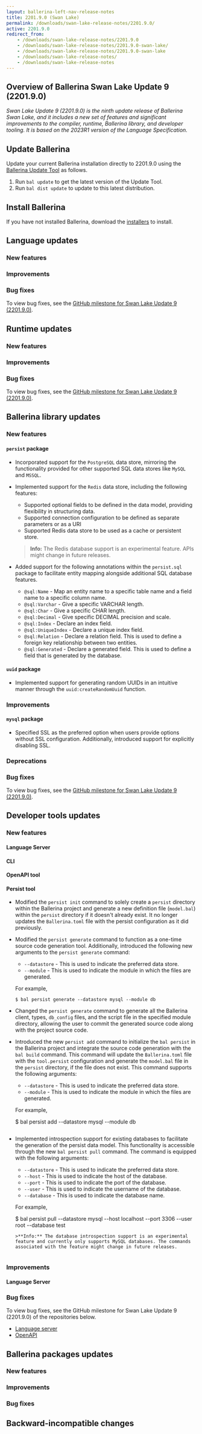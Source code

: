 ```yaml
---
layout: ballerina-left-nav-release-notes
title: 2201.9.0 (Swan Lake) 
permalink: /downloads/swan-lake-release-notes/2201.9.0/
active: 2201.9.0
redirect_from: 
    - /downloads/swan-lake-release-notes/2201.9.0
    - /downloads/swan-lake-release-notes/2201.9.0-swan-lake/
    - /downloads/swan-lake-release-notes/2201.9.0-swan-lake
    - /downloads/swan-lake-release-notes/
    - /downloads/swan-lake-release-notes
---
```


## Overview of Ballerina Swan Lake Update 9 (2201.9.0)

<em> Swan Lake Update 9 (2201.9.0) is the ninth update release of Ballerina Swan Lake, and it includes a new set of features and significant improvements to the compiler, runtime, Ballerina library, and developer tooling. It is based on the 2023R1 version of the Language Specification.</em> 

## Update Ballerina

Update your current Ballerina installation directly to 2201.9.0 using the [Ballerina Update Tool](/learn/update-tool/) as follows.

1. Run `bal update` to get the latest version of the Update Tool.
2. Run `bal dist update` to update to this latest distribution.

## Install Ballerina

If you have not installed Ballerina, download the [installers](/downloads/#swanlake) to install.

## Language updates

### New features

### Improvements

### Bug fixes

To view bug fixes, see the [GitHub milestone for Swan Lake Update 9 (2201.9.0)](https://github.com/ballerina-platform/ballerina-lang/issues?q=is%3Aissue+label%3ATeam%2FCompilerFE+milestone%3A2201.9.0+is%3Aclosed+label%3AType%2FBug).

## Runtime updates

### New features

### Improvements                             

### Bug fixes

To view bug fixes, see the [GitHub milestone for Swan Lake Update 9 (2201.9.0)](https://github.com/ballerina-platform/ballerina-lang/issues?q=is%3Aissue+milestone%3A2201.9.0+label%3ATeam%2FjBallerina+label%3AType%2FBug+is%3Aclosed).

## Ballerina library updates

### New features

#### `persist` package
- Incorporated support for the `PostgreSQL` data store, mirroring the functionality provided for other supported SQL data stores like `MySQL` and `MSSQL`.
- Implemented support for the `Redis` data store, including the following features:
  - Supported optional fields to be defined in the data model, providing flexibility in structuring data.
  - Supported connection configuration to be defined as separate parameters or as a URI
  - Supported Redis data store to be used as a cache or persistent store.

  >**Info:** The Redis database support is an experimental feature. APIs might change in future releases.

- Added support for the following annotations within the `persist.sql` package to facilitate entity mapping alongside additional SQL database features.
  - `@sql:Name` - Map an entity name to a specific table name and a field name to a specific column name.
  - `@sql:Varchar` - Give a specific VARCHAR length. 
  - `@sql:Char` - Give a specific CHAR length. 
  - `@sql:Decimal` - Give specific DECIMAL precision and scale. 
  - `@sql:Index` - Declare an index field.
  - `@sql:UniqueIndex` - Declare a unique index field.
  - `@sql:Relation` - Declare a relation field. This is used to define a foreign key relationship between two entities.
  - `@sql:Generated` - Declare a generated field. This is used to define a field that is generated by the database.

#### `uuid` package
- Implemented support for generating random UUIDs in an intuitive manner through the `uuid:createRandomUuid` function.

### Improvements

#### `mysql` package
- Specified SSL as the preferred option when users provide options without SSL configuration. Additionally, introduced support for explicitly disabling SSL.

### Deprecations

### Bug fixes

To view bug fixes, see the [GitHub milestone for Swan Lake Update 9 (2201.9.0)](https://github.com/ballerina-platform/ballerina-standard-library/issues?q=is%3Aclosed+is%3Aissue+milestone%3A%222201.9.0%22+label%3AType%2FBug).

## Developer tools updates

### New features

#### Language Server

#### CLI

#### OpenAPI tool

#### Persist tool
- Modified the `persist init` command to solely create a `persist` directory within the Ballerina project and generate a new definition file (`model.bal`) within the `persist` directory if it doesn't already exist. It no longer updates the `Ballerina.toml` file with the persist configuration as it did previously.
- Modified the `persist generate` command to function as a one-time source code generation tool. Additionally, introduced the following new arguments to the `persist generate` command:
    - `--datastore` - This is used to indicate the preferred data store.
    - `--module` - This is used to indicate the module in which the files are generated.

  For example,

    ```
    $ bal persist generate --datastore mysql --module db
    ```

- Changed the `persist generate` command to generate all the Ballerina client, types, `db_config` files, and the script file in the specified module directory, allowing the user to commit the generated source code along with the project source code.
- Introduced the new `persist add` command to initialize the `bal persist` in the Ballerina project and integrate the source code generation with the `bal build` command. This command will update the `Ballerina.toml` file with the `tool.persist` configuration and generate the `model.bal` file in the `persist` directory, if the file does not exist. This command supports the following arguments:
    - `--datastore` - This is used to indicate the preferred data store.
    - `--module` - This is used to indicate the module in which the files are generated.

  For example,

  $ bal persist add --datastore mysql --module db
  ```
- Implemented introspection support for existing databases to facilitate the generation of the persist data model. This functionality is accessible through the new `bal persist pull` command. The command is equipped with the following arguments:
    - `--datastore` - This is used to indicate the preferred data store.
    - `--host` - This is used to indicate the host of the database.
    - `--port` - This is used to indicate the port of the database.
    - `--user` - This is used to indicate the username of the database.
    - `--database` - This is used to indicate the database name.

  For example,
    
  $ bal persist pull --datastore mysql --host localhost --port 3306 --user root --database test
  ```
  >**Info:** The database introspection support is an experimental feature and currently only supports MySQL databases. The commands associated with the feature might change in future releases.


### Improvements

#### Language Server

### Bug fixes

To view bug fixes, see the GitHub milestone for Swan Lake Update 9 (2201.9.0) of the repositories below.

- [Language server](https://github.com/ballerina-platform/ballerina-lang/issues?q=is%3Aissue+label%3ATeam%2FLanguageServer+milestone%3A2201.9.0+is%3Aclosed+label%3AType%2FBug+)
- [OpenAPI](https://github.com/ballerina-platform/openapi-tools/issues?q=is%3Aissue+label%3AType%2FBug+milestone%3A%22Swan+Lake+2201.9.0%22+is%3Aclosed)

## Ballerina packages updates

### New features

### Improvements

### Bug fixes

## Backward-incompatible changes
